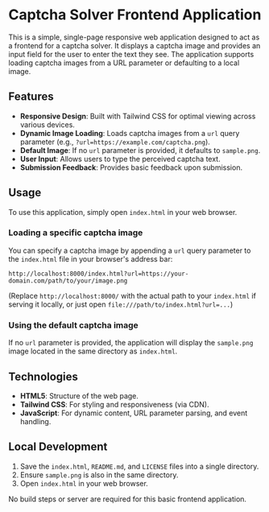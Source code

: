 # Captcha Solver Frontend Application

This is a simple, single-page responsive web application designed to act as a frontend for a captcha solver. It displays a captcha image and provides an input field for the user to enter the text they see. The application supports loading captcha images from a URL parameter or defaulting to a local image.

## Features

-   **Responsive Design**: Built with Tailwind CSS for optimal viewing across various devices.
-   **Dynamic Image Loading**: Loads captcha images from a `url` query parameter (e.g., `?url=https://example.com/captcha.png`).
-   **Default Image**: If no `url` parameter is provided, it defaults to `sample.png`.
-   **User Input**: Allows users to type the perceived captcha text.
-   **Submission Feedback**: Provides basic feedback upon submission.

## Usage

To use this application, simply open `index.html` in your web browser.

### Loading a specific captcha image

You can specify a captcha image by appending a `url` query parameter to the `index.html` file in your browser's address bar:

`http://localhost:8000/index.html?url=https://your-domain.com/path/to/your/image.png`

(Replace `http://localhost:8000/` with the actual path to your `index.html` if serving it locally, or just open `file:///path/to/index.html?url=...`)

### Using the default captcha image

If no `url` parameter is provided, the application will display the `sample.png` image located in the same directory as `index.html`.

## Technologies

-   **HTML5**: Structure of the web page.
-   **Tailwind CSS**: For styling and responsiveness (via CDN).
-   **JavaScript**: For dynamic content, URL parameter parsing, and event handling.

## Local Development

1.  Save the `index.html`, `README.md`, and `LICENSE` files into a single directory.
2.  Ensure `sample.png` is also in the same directory.
3.  Open `index.html` in your web browser.

No build steps or server are required for this basic frontend application.